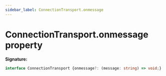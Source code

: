 ```yaml
---
sidebar_label: ConnectionTransport.onmessage
---
```

# ConnectionTransport.onmessage property

**Signature:**

```typescript
interface ConnectionTransport {onmessage?: (message: string) => void;}
```
